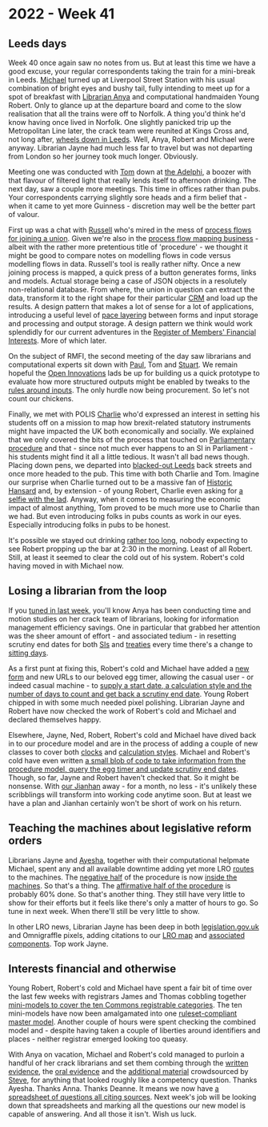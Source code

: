# 2022 - Week 41

## Leeds days

Week 40 once again saw no notes from us. But at least this time we have a good excuse, your regular correspondents taking the train for a mini-break in Leeds. [Michael](https://twitter.com/fantasticlife) turned up at Liverpool Street Station with his usual combination of bright eyes and bushy tail, fully intending to meet up for a spot of breakfast with [Librarian Anya](https://twitter.com/bitten_) and computational handmaiden Young Robert. Only to glance up at the departure board and come to the slow realisation that all the trains were off to Norfolk. A thing you'd think he'd know having once lived in Norfolk. One slightly panicked trip up the Metropolitan Line later, the crack team were reunited at Kings Cross and, not long after, [wheels down in Leeds](https://twitter.com/fantasticlife/status/1578308447430643712). Well, Anya, Robert and Michael were anyway. Librarian Jayne had much less far to travel but was not departing from London so her journey took much longer. Obviously.

Meeting one was conducted with [Tom](https://twitter.com/thomasforth) down at [the Adelphi](https://www.theadelphileeds.co.uk/), a boozer with that flavour of filtered light that really lends itself to afternoon drinking. The next day, saw a couple more meetings. This time in offices rather than pubs. Your correspondents carrying slightly sore heads and a firm belief that - when it came to yet more Guinness - discretion may well be the better part of valour.

First up was a chat with [Russell](https://twitter.com/rgarner) who's mired in the mess of [process flows for joining a union](https://jointogether.online/). Given we're also in the [process flow mapping business](https://ukparliament.github.io/ontologies/procedure/maps/) - albeit with the rather more pretentious title of 'procedure' - we thought it might be good to compare notes on modelling flows in code versus modelling flows in data. Russell's tool is really rather nifty. Once a new joining process is mapped, a quick press of a button generates forms, links and models. Actual storage being a case of JSON objects in a resolutely non-relational database. From where, the union in question can extract the data, transform it to the right shape for their particular [CRM](https://en.wikipedia.org/wiki/Customer_relationship_management) and load up the results. A design pattern that makes a lot of sense for a lot of applications, introducing a useful level of [pace layering](https://jods.mitpress.mit.edu/pub/issue3-brand/release/2) between forms and input storage and processing and output storage. A design pattern we think would work splendidly for our current adventures in the [Register of Members' Financial Interests](https://ukparliament.github.io/ontologies/meta/relational/register-of-members-financial-interests/). More of which later.

On the subject of RMFI, the second meeting of the day saw librarians and computational experts sit down with [Paul](https://twitter.com/paulcconnell), Tom and [Stuart](https://twitter.com/astronomyblog). We remain hopeful the [Open Innovations](https://open-innovations.org/) lads be up for building us a quick prototype to evaluate how more structured outputs might be enabled by tweaks to the [rules around inputs](https://publications.parliament.uk/pa/cm201719/cmcode/1882/188204.htm). The only hurdle now being procurement. So let's not count our chickens.

Finally, we met with POLIS [Charlie](https://essl.leeds.ac.uk/politics/staff/69/dr-charlie-dannreuther) who'd expressed an interest in setting his students off on a mission to map how brexit-related statutory instruments might have impacted the UK both economically and socially. We explained that we only covered the bits of the process that touched on [Parliamentary procedure](https://ukparliament.github.io/ontologies/procedure/procedure-ontology) and that - since not much ever happens to an SI in Parliament - his students might find it all a little tedious. It wasn't all bad news though. Placing down pens, we departed into [blacked-out Leeds](https://www.yorkshireeveningpost.co.uk/news/leeds-power-cut-update-after-major-blackout-plunges-parts-of-leeds-city-centre-into-darkness-3870772) back streets and once more headed to the pub. This time with both Charlie and Tom. Imagine our surprise when Charlie turned out to be a massive fan of [Historic Hansard](https://api.parliament.uk/historic-hansard/index.html) and, by extension - of young Robert, Charlie even asking for [a selfie with the lad](https://twitter.com/fantasticlife/status/1578136160517373953). Anyway, when it comes to measuring the economic impact of almost anything, Tom proved to be much more use to Charlie than we had. But even introducing folks in pubs counts as work in our eyes. Especially introducing folks in pubs to be honest.

It's possible we stayed out drinking [rather too long](https://twitter.com/fantasticlife/status/1578308447430643712), nobody expecting to see Robert propping up the bar at 2:30 in the morning. Least of all Robert. Still, at least it seemed to clear the cold out of his system. Robert's cold having moved in with Michael now.

## Losing a librarian from the loop

If you [tuned in last week](https://ukparliament.github.io/ontologies/meta/weeknotes/2022/39/#losing-a-librarian-from-the-loop), you'll know Anya has been conducting time and motion studies on her crack team of librarians, looking for information management efficiency savings. One in particular that grabbed her attention was the sheer amount of effort - and associated tedium - in resetting scrutiny end dates for both [SIs](https://statutoryinstruments.parliament.uk/) and [treaties](https://treaties.parliament.uk/) every time there's a change to [sitting days](https://ukparliament.github.io/ontologies/time-period/time-period-ontology#d4e271). 

As a first punt at fixing this, Robert's cold and Michael have added a [new form](https://api.parliament.uk/egg-timer/calculator/styles) and new URLs to our beloved egg timer, allowing the casual user - or indeed casual machine - to [supply a start date, a calculation style and the number of days to count and get back a scrutiny end date](https://api.parliament.uk/egg-timer/calculator/calculate?calculation-style=5&start-date=2022-10-13&day-count=21). Young Robert chipped in with some much needed pixel polishing. Librarian Jayne and Robert have now checked the work of Robert's cold and Michael and declared themselves happy. 

Elsewhere, Jayne, Ned, Robert, Robert's cold and Michael have dived back in to our procedure model and are in the process of adding a couple of new classes to cover both [clocks](https://ukparliament.github.io/ontologies/procedure/procedure-ontology#d4e334) and [calculation styles](https://ukparliament.github.io/ontologies/procedure/procedure-ontology#d4e322). Michael and Robert's cold have even written [a small blob of code to take information from the procedure model, query the egg timer and update scrutiny end dates](https://github.com/ukparliament/procedure-parsing/blob/master/lib/tasks/sync_clocks.rake). Though, so far, Jayne and Robert haven't checked that. So it might be nonsense. With [our Jianhan](https://twitter.com/jianhanzhu) away - for a month, no less - it's unlikely these scribblings will transform into working code anytime soon. But at least we have a plan and Jianhan certainly won't be short of work on his return.

## Teaching the machines about legislative reform orders

Librarians Jayne and [Ayesha](https://twitter.com/askalibrarylady), together with their computational helpmate Michael, spent any and all available downtime adding yet more LRO [routes](https://ukparliament.github.io/ontologies/procedure/procedure-ontology#d4e164) to the machines. The [negative half](https://ukparliament.github.io/ontologies/procedure/maps/legislation/secondary/statutory-instruments/super-affirmative-procedures/legislative-reform-orders/components/draft-negative/draft-negative.pdf) of the procedure is now [inside the machines](https://ukparliament.github.io/ontologies/procedure/maps/legislation/secondary/statutory-instruments/super-affirmative-procedures/legislative-reform-orders/components/draft-negative/draft-negative.svg). So that's a thing. The [affirmative half of the procedure](https://ukparliament.github.io/ontologies/procedure/maps/legislation/secondary/statutory-instruments/super-affirmative-procedures/legislative-reform-orders/components/draft-affirmative/draft-affirmative.pdf) is probably 60% done. So that's another thing. They still have very little to show for their efforts but it feels like there's only a matter of hours to go. So tune in next week. When there'll still be very little to show.

In other LRO news, Librarian Jayne has been deep in both [legislation.gov.uk](https://www.legislation.gov.uk/) and Omnigraffle pixels, adding citations to our [LRO map](https://ukparliament.github.io/ontologies/procedure/maps/legislation/secondary/statutory-instruments/super-affirmative-procedures/legislative-reform-orders/legislative-reform-order.pdf) and [associated components](https://ukparliament.github.io/ontologies/procedure/maps/legislation/secondary/statutory-instruments/super-affirmative-procedures/#legislative-reform-order-component-procedures). Top work Jayne.

## Interests financial and otherwise

Young Robert, Robert's cold and Michael have spent a fair bit of time over the last few weeks with registrars James and Thomas cobbling together [mini-models to cover the ten Commons registrable categories](https://ukparliament.github.io/ontologies/meta/relational/register-of-members-financial-interests/#categories). The ten mini-models have now been amalgamated into one [ruleset-compliant master model](https://ukparliament.github.io/ontologies/meta/relational/register-of-members-financial-interests/#schema). Another couple of hours were spent checking the combined model and - despite having taken a couple of liberties around identifiers and places - neither registrar emerged looking too queasy.

With Anya on vacation, Michael and Robert's cold managed to purloin a handful of her crack librarians and set them combing through the [written evidence](https://committees.parliament.uk/work/1670/code-of-conduct-consultation/publications/written-evidence/), the [oral evidence](https://committees.parliament.uk/work/1670/code-of-conduct-consultation/publications/oral-evidence/) and the [additional material](https://github.com/ukparliament/ontologies/blob/master/meta/relational/register-of-members-financial-interests/competency-question.md) crowdsourced by [Steve](https://twitter.com/SteveJGoodrich), for anything that looked roughly like a competency question. Thanks Ayesha. Thanks Anna. Thanks Deanne. It means we now have [a spreadsheet of questions all citing sources](https://docs.google.com/spreadsheets/d/1iRsQBRPChMVFitSGBtNJFGNBvFT8XGKQYYqu40zy_OM/edit?usp=sharing). Next week's job will be looking down that spreadsheets and marking all the questions our new model is capable of answering. And all those it isn't. Wish us luck.
